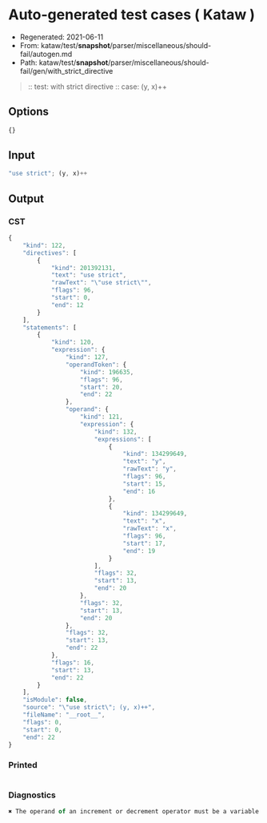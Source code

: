 # Auto-generated test cases ( Kataw )
- Regenerated: 2021-06-11
- From: kataw/test/__snapshot__/parser/miscellaneous/should-fail/autogen.md
- Path: kataw/test/__snapshot__/parser/miscellaneous/should-fail/gen/with_strict_directive
> :: test: with strict directive
> :: case: (y, x)++
## Options

`````js
{}
`````
## Input

`````js
"use strict"; (y, x)++
`````
## Output

### CST

```javascript
{
    "kind": 122,
    "directives": [
        {
            "kind": 201392131,
            "text": "use strict",
            "rawText": "\"use strict\"",
            "flags": 96,
            "start": 0,
            "end": 12
        }
    ],
    "statements": [
        {
            "kind": 120,
            "expression": {
                "kind": 127,
                "operandToken": {
                    "kind": 196635,
                    "flags": 96,
                    "start": 20,
                    "end": 22
                },
                "operand": {
                    "kind": 121,
                    "expression": {
                        "kind": 132,
                        "expressions": [
                            {
                                "kind": 134299649,
                                "text": "y",
                                "rawText": "y",
                                "flags": 96,
                                "start": 15,
                                "end": 16
                            },
                            {
                                "kind": 134299649,
                                "text": "x",
                                "rawText": "x",
                                "flags": 96,
                                "start": 17,
                                "end": 19
                            }
                        ],
                        "flags": 32,
                        "start": 13,
                        "end": 20
                    },
                    "flags": 32,
                    "start": 13,
                    "end": 20
                },
                "flags": 32,
                "start": 13,
                "end": 22
            },
            "flags": 16,
            "start": 13,
            "end": 22
        }
    ],
    "isModule": false,
    "source": "\"use strict\"; (y, x)++",
    "fileName": "__root__",
    "flags": 0,
    "start": 0,
    "end": 22
}
```

### Printed

```javascript

```

### Diagnostics

```javascript
✖ The operand of an increment or decrement operator must be a variable or a property access - start: 20, end: 22

```

